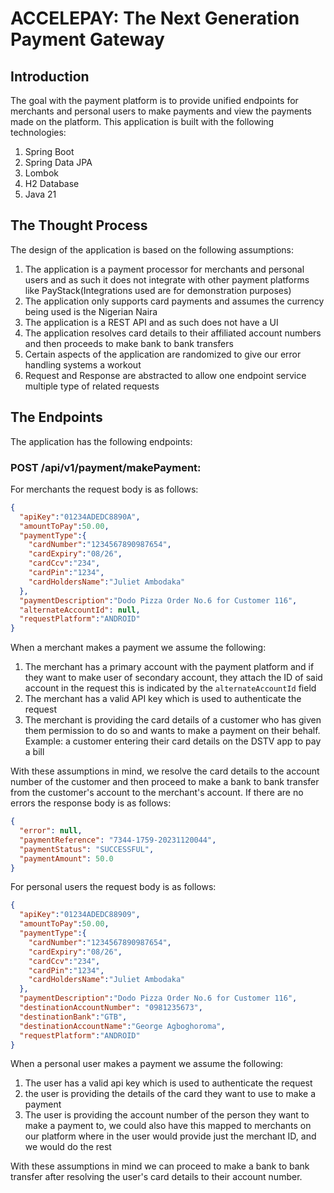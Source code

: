 # ACCELEPAY: The Next Generation Payment Gateway

## Introduction
The goal with the payment platform is to provide unified endpoints for merchants and personal users to make payments
and view the payments made on the platform. This application is built with the following technologies:
1. Spring Boot
2. Spring Data JPA
3. Lombok
4. H2 Database
5. Java 21

## The Thought Process
The design of the application is based on the following assumptions:
1. The application is a payment processor for merchants and personal users and as such it does not integrate with other payment platforms like PayStack(Integrations used are for demonstration purposes)
2. The application only supports card payments and assumes the currency being used is the Nigerian Naira
3. The application is a REST API and as such does not have a UI
4. The application resolves card details to their affiliated account numbers and then proceeds to make bank to bank transfers
5. Certain aspects of the application are randomized to give our error handling systems a workout
6. Request and Response are abstracted to allow one endpoint service multiple type of related requests

## The Endpoints
The application has the following endpoints:
### POST /api/v1/payment/makePayment:
For merchants the request body is as follows:
```json
{
  "apiKey":"01234ADEDC8890A",
  "amountToPay":50.00,
  "paymentType":{
    "cardNumber":"1234567890987654",
    "cardExpiry":"08/26",
    "cardCcv":"234",
    "cardPin":"1234",
    "cardHoldersName":"Juliet Ambodaka"
  },
  "paymentDescription":"Dodo Pizza Order No.6 for Customer 116",
  "alternateAccountId": null,
  "requestPlatform":"ANDROID"
}
```
When a merchant makes a payment we assume the following:
1. The merchant has a primary account with the payment platform and if they want to make user of secondary account, they attach the ID of said account in the request
this is indicated by the `alternateAccountId` field
2. The merchant has a valid API key which is used to authenticate the request
3. The merchant is providing the card details of a customer who has given them permission to do so and wants to make a payment on their behalf. Example: a customer entering their card details on the DSTV app to pay a bill

With these assumptions in mind, we resolve the card details to the account number of the customer and then proceed to make a bank to bank transfer from the customer's account to the merchant's account.
If there are no errors the response body is as follows:
```json
{
  "error": null,
  "paymentReference": "7344-1759-20231120044",
  "paymentStatus": "SUCCESSFUL",
  "paymentAmount": 50.0
}
```

For personal users the request body is as follows:
```json
{
  "apiKey":"01234ADEDC88909",
  "amountToPay":50.00,
  "paymentType":{
    "cardNumber":"1234567890987654",
    "cardExpiry":"08/26",
    "cardCcv":"234",
    "cardPin":"1234",
    "cardHoldersName":"Juliet Ambodaka"
  },
  "paymentDescription":"Dodo Pizza Order No.6 for Customer 116",
  "destinationAccountNumber": "0981235673",
  "destinationBank":"GTB",
  "destinationAccountName":"George Agboghoroma",
  "requestPlatform":"ANDROID"
}
```
When a personal user makes a payment we assume the following:
1. The user has a valid api key which is used to authenticate the request
2. the user is providing the details of the card they want to use to make a payment
3. The user is providing the account number of the person they want to make a payment to, we could also have this mapped to merchants on our platform where in the user would provide just the merchant ID, and we would do the rest

With these assumptions in mind we can proceed to make a bank to bank transfer after resolving the user's card details to their account number.

###
